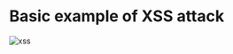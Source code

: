 # Basic example of XSS attack

![xss](https://github.com/RyanMoussouni/security-cross-site-scripting/assets/43774265/e0c5c40c-59bc-43ab-99f9-eb09fec54409)
